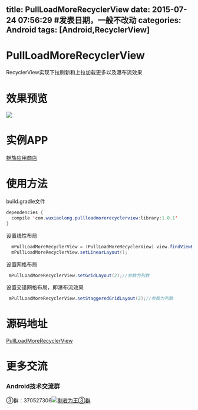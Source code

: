 title: PullLoadMoreRecyclerView
date: 2015-07-24 07:56:29 #发表日期，一般不改动
categories: Android
tags: [Android,RecyclerView]
---


# PullLoadMoreRecyclerView
RecyclerView实现下拉刷新和上拉加载更多以及瀑布流效果


<!--more-->

# 效果预览
![](https://github.com/WuXiaolong/PullLoadMoreRecyclerView/raw/master/screenshots/screenshots.gif)

# 实例APP
[魅族应用商店](http://app.meizu.com/apps/public/detail?package_name=com.xiaomolong.ufosay)

# 使用方法
build.gradle文件
```java
dependencies {
  compile 'com.wuxiaolong.pullloadmorerecyclerview:library:1.0.1'
}
```
设置线性布局
```java
  mPullLoadMoreRecyclerView = (PullLoadMoreRecyclerView) view.findViewById(R.id.pullLoadMoreRecyclerView);
  mPullLoadMoreRecyclerView.setLinearLayout();
```
设置网格布局
```java
 mPullLoadMoreRecyclerView.setGridLayout(2);//参数为列数
```
设置交错网格布局，即瀑布流效果
```java
 mPullLoadMoreRecyclerView.setStaggeredGridLayout(2);//参数为列数
```


# 源码地址
[PullLoadMoreRecyclerView](https://github.com/WuXiaolong/PullLoadMoreRecyclerView)

# 更多交流
### Android技术交流群
③群：370527306<a target="_blank" href="http://shang.qq.com/wpa/qunwpa?idkey=0a992ba077da4c8325cbfef1c9e81f0443ffb782a0f2135c1a8f7326baac58ac"><img border="0" src="http://pub.idqqimg.com/wpa/images/group.png" alt="剩者为王③群" title="剩者为王③群"></a>






